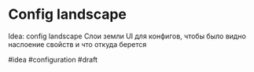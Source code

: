 # Config landscape

Idea: config landscape 
Слои земли
UI для конфигов, чтобы было видно наслоение свойств и что откуда берется 

#idea #configuration
#draft